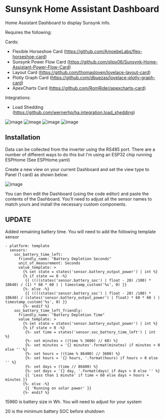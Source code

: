 # Sunsynk Home Assistant Dashboard
Home Assistant Dashboard to display Sunsynk info.

Requires the following: 

Cards:

 - Flexible Horseshoe Card (https://github.com/AmoebeLabs/flex-horseshoe-card)
 - Sunsynk Power Flow Card (https://github.com/slipx06/Sunsynk-Home-Assistant-Power-Flow-Card)
 - Layout Card (https://github.com/thomasloven/lovelace-layout-card)
 - Plotly Graph Card (https://github.com/dbuezas/lovelace-plotly-graph-card)
 - ApexCharts Card (https://github.com/RomRider/apexcharts-card)

Integrations:

 - Load Shedding (https://github.com/wernerhp/ha.integration.load_shedding)

![image](https://user-images.githubusercontent.com/7227275/232540244-ef8d8a8e-5935-4e22-abda-7ef07cf91308.png)
![image](https://user-images.githubusercontent.com/7227275/223529017-0702437a-d12e-475a-8695-b617d8da4d97.png)
![image](https://user-images.githubusercontent.com/7227275/223529206-a97324df-0985-49e2-b63c-47e610e4ca52.png)
![image](https://user-images.githubusercontent.com/7227275/223529352-679c13b3-08e3-45b9-a3d3-041002e7d9b0.png)

## Installation
Data can be collected from the inverter using the RS485 port. There are a number of different ways to do this but I'm using an ESP32 chip running ESPHome (See ESPHome.yaml)

Create a new view on your current Dashboard and set the view type to Panel (1 card) as shown below:

![image](https://user-images.githubusercontent.com/7227275/223527428-b4508e6c-cf2d-473a-b63c-ffad11d2630d.png)

You can then edit the Dashboard (using the code editor) and paste the contents of the Dashboard.
You'll need to adjust all the sensor names to match yours and install the necessary custom components. 

## UPDATE
Added remaining battery time. You will need to add the following template sensor

```
- platform: template
  sensors:      
    soc_battery_time_left:
      friendly_name: "Battery Depletion Seconds"
      unit_of_measurement: Seconds
      value_template: >
        {% set state = states('sensor.battery_output_power') | int %}
        {% if state == 0 -%}
         {{ ((((states('sensor.battery_soc') | float - 20) /100) * 10640) / (1) * 60 * 60 ) | timestamp_custom('%s', 0) }}
        {%- else -%}
         {{ ((((states('sensor.battery_soc') | float - 20) /100) * 10640) / (states('sensor.battery_output_power') | float) * 60 * 60 ) | timestamp_custom('%s', 0) }}
        {%- endif %}
    soc_battery_time_left_friendly:
      friendly_name: "Battery Depletion Time"
      value_template: >
        {% set state = states('sensor.battery_output_power') | int %}
        {% if state > 0 -%}
         {%- set time = states('sensor.soc_battery_time_left') | int %}
         {%- set minutes = ((time % 3600) // 60) %}
         {%- set minutes = '{} minutes'.format(minutes) if minutes > 0 else '' %}
         {%- set hours = ((time % 86400) // 3600) %}
         {%- set hours = '{} hours, '.format(hours) if hours > 0 else '' %}
         {%- set days = (time // 86400) %}
         {%- set days = '{} day, '.format(days) if days > 0 else '' %}
         {{ 'Less than 1 minute' if time < 60 else days + hours + minutes }}
        {%- else -%}
         {{ 'Running on solar power' }}
        {%- endif %}
```  

15960 is battery size in Wh. You will need to adjust for your system

20 is the minimum battery SOC before shutdown
